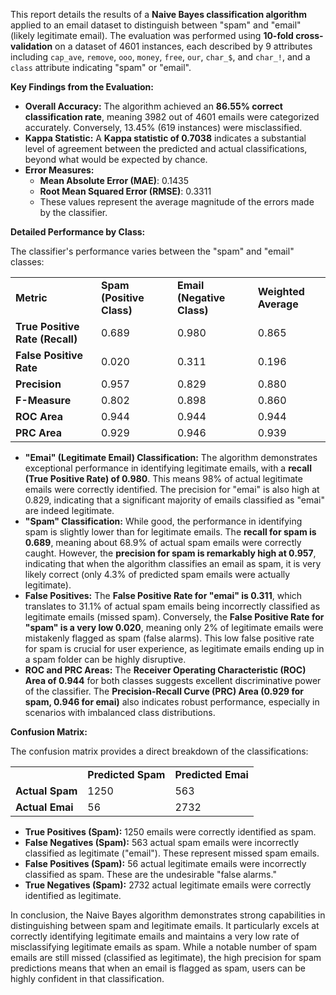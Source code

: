 This report details the results of a **Naive Bayes classification algorithm** applied to an email dataset to distinguish between "spam" and "email" (likely legitimate email). The evaluation was performed using **10-fold cross-validation** on a dataset of 4601 instances, each described by 9 attributes including `cap_ave`, `remove`, `ooo`, `money`, `free`, `our`, `char_$`, and `char_!`, and a `class` attribute indicating "spam" or "email".

**Key Findings from the Evaluation:**

- **Overall Accuracy:** The algorithm achieved an **86.55% correct classification rate**, meaning 3982 out of 4601 emails were categorized accurately. Conversely, 13.45% (619 instances) were misclassified.
- **Kappa Statistic:** A **Kappa statistic of 0.7038** indicates a substantial level of agreement between the predicted and actual classifications, beyond what would be expected by chance.
- **Error Measures:**
    - **Mean Absolute Error (MAE)**: 0.1435
    - **Root Mean Squared Error (RMSE)**: 0.3311
    - These values represent the average magnitude of the errors made by the classifier.

**Detailed Performance by Class:**

The classifier's performance varies between the "spam" and "email" classes:

|   |   |   |   |
|---|---|---|---|
|**Metric**|**Spam (Positive Class)**|**Email (Negative Class)**|**Weighted Average**|
|**True Positive Rate (Recall)**|0.689|0.980|0.865|
|**False Positive Rate**|0.020|0.311|0.196|
|**Precision**|0.957|0.829|0.880|
|**F-Measure**|0.802|0.898|0.860|
|**ROC Area**|0.944|0.944|0.944|
|**PRC Area**|0.929|0.946|0.939|

- **"Emai" (Legitimate Email) Classification:** The algorithm demonstrates exceptional performance in identifying legitimate emails, with a **recall (True Positive Rate) of 0.980**. This means 98% of actual legitimate emails were correctly identified. The precision for "emai" is also high at 0.829, indicating that a significant majority of emails classified as "emai" are indeed legitimate.
- **"Spam" Classification:** While good, the performance in identifying spam is slightly lower than for legitimate emails. The **recall for spam is 0.689**, meaning about 68.9% of actual spam emails were correctly caught. However, the **precision for spam is remarkably high at 0.957**, indicating that when the algorithm classifies an email as spam, it is very likely correct (only 4.3% of predicted spam emails were actually legitimate).
- **False Positives:** The **False Positive Rate for "emai" is 0.311**, which translates to 31.1% of actual spam emails being incorrectly classified as legitimate emails (missed spam). Conversely, the **False Positive Rate for "spam" is a very low 0.020**, meaning only 2% of legitimate emails were mistakenly flagged as spam (false alarms). This low false positive rate for spam is crucial for user experience, as legitimate emails ending up in a spam folder can be highly disruptive.
- **ROC and PRC Areas:** The **Receiver Operating Characteristic (ROC) Area of 0.944** for both classes suggests excellent discriminative power of the classifier. The **Precision-Recall Curve (PRC) Area (0.929 for spam, 0.946 for emai)** also indicates robust performance, especially in scenarios with imbalanced class distributions.

**Confusion Matrix:**

The confusion matrix provides a direct breakdown of the classifications:

|   |   |   |
|---|---|---|
||**Predicted Spam**|**Predicted Emai**|
|**Actual Spam**|1250|563|
|**Actual Emai**|56|2732|

- **True Positives (Spam):** 1250 emails were correctly identified as spam.
- **False Negatives (Spam):** 563 actual spam emails were incorrectly classified as legitimate ("email"). These represent missed spam emails.
- **False Positives (Spam):** 56 actual legitimate emails were incorrectly classified as spam. These are the undesirable "false alarms."
- **True Negatives (Spam):** 2732 actual legitimate emails were correctly identified as legitimate.

In conclusion, the Naive Bayes algorithm demonstrates strong capabilities in distinguishing between spam and legitimate emails. It particularly excels at correctly identifying legitimate emails and maintains a very low rate of misclassifying legitimate emails as spam. While a notable number of spam emails are still missed (classified as legitimate), the high precision for spam predictions means that when an email is flagged as spam, users can be highly confident in that classification.